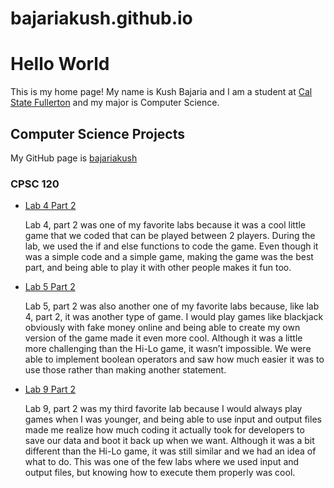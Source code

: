 # bajariakush.github.io

# Hello World

This is my home page! My name is Kush Bajaria and I am a student at [Cal State Fullerton](http://www.fullerton.edu/) and my major is Computer Science.

## Computer Science Projects

My GitHub page is [bajariakush](http://github.com/bajariakush)

### CPSC 120

* [Lab 4 Part 2](https://github.com/cpsc-spring-2023/cpsc-120-lab-04-kush-thomas-2/tree/main/part-2)

    Lab 4, part 2 was one of my favorite labs because it was a cool little game that we coded that can be played between 2 players. During the lab, we used the if and else functions to code the game. Even though it was a simple code and a simple game, making the game was the best part, and being able to play it with other people makes it fun too.

* [Lab 5 Part 2](https://github.com/cpsc-spring-2023/cpsc-120-lab-05-kush-christian/tree/main/part-2)

    Lab 5, part 2 was also another one of my favorite labs because, like lab 4, part 2, it was another type of game. I would play games like blackjack obviously with fake money online and being able to create my own version of the game made it even more cool. Although it was a little more challenging than the Hi-Lo game, it wasn’t impossible. We were able to implement boolean operators and saw how much easier it was to use those rather than making another statement.

* [Lab 9 Part 2](https://github.com/cpsc-spring-2023/cpsc-120-lab-09-kush-and-jiayi/tree/main/part-2)

    Lab 9, part 2 was my third favorite lab because I would always play games when I was younger, and being able to use input and output files made me realize how much coding it actually took for developers to save our data and boot it back up when we want. Although it was a bit different than the Hi-Lo game, it was still similar and we had an idea of what to do. This was one of the few labs where we used input and output files, but knowing how to execute them properly was cool.
